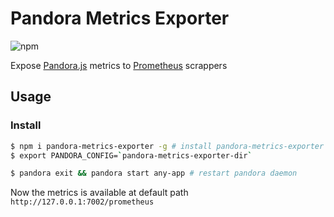 # Pandora Metrics Exporter

![npm](https://img.shields.io/npm/v/npm.svg)

Expose [Pandora.js] metrics to [Prometheus] scrappers

## Usage

### Install

```bash
$ npm i pandora-metrics-exporter -g # install pandora-metrics-exporter globally
$ export PANDORA_CONFIG=`pandora-metrics-exporter-dir`

$ pandora exit && pandora start any-app # restart pandora daemon
```

Now the metrics is available at default path `http://127.0.0.1:7002/prometheus`

[Pandora.js]: http://www.midwayjs.org/pandora/en/
[Prometheus]: https://prometheus.io
